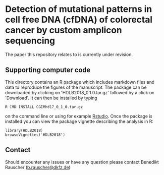 # Detection of mutational patterns in cell free DNA (cfDNA) of colorectal cancer by custom amplicon sequencing

The paper this repository relates to is currently under revision.

## Supporting computer code 

This directory contains an R package which includes markdown files and data to reproduce the figures of the manuscript. The package can be downloaded by clicking on 'HDLB2018_0.1.0.tar.gz' followed by a click on 'Download'. It can then be installed by typing 

```{sh}
R CMD INSTALL CGIMhd17_0_1_0.tar.gz
```

on the command line or using for example [Rstudio](https://www.rstudio.com/). Once the package is installed you can view the package vignette describing the analysis in R:

```{r}
library(HDLB2018)
browseVignettes('HDLB2018')
```

## Contact

Should encounter any issues or have any question please contact Benedikt Rauscher (b.rauscher@dkfz.de)
